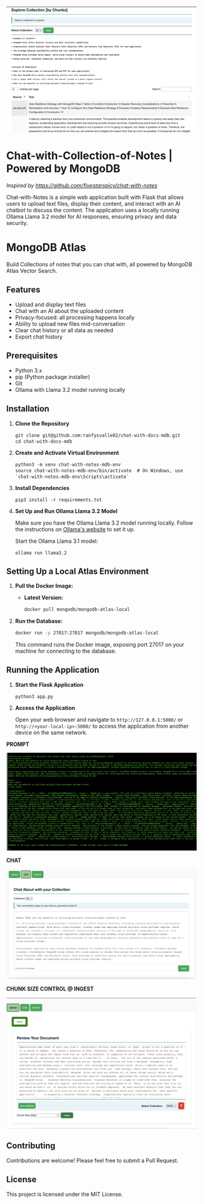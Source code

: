 ![](explore.png)

# Chat-with-Collection-of-Notes | Powered by MongoDB

_Inspired by https://github.com/fivestarspicy/chat-with-notes_


Chat-with-Notes is a simple web application built with Flask that allows users to upload text files, display their content, and interact with an AI chatbot to discuss the content. The application uses a locally running Ollama Llama 3.2 model for AI responses, ensuring privacy and data security. 

# MongoDB Atlas

Build Collections of notes that you can chat with, all powered by MongoDB Atlas Vector Search.

## Features

- Upload and display text files
- Chat with an AI about the uploaded content
- Privacy-focused: all processing happens locally
- Ability to upload new files mid-conversation
- Clear chat history or all data as needed
- Export chat history

## Prerequisites

- Python 3.x
- pip (Python package installer)
- Git
- Ollama with Llama 3.2 model running locally

## Installation

1. **Clone the Repository**

   ```
   git clone git@github.com:ranfysvalle02/chat-with-docs-mdb.git
   cd chat-with-docs-mdb
   ```

2. **Create and Activate Virtual Environment**

   ```
   python3 -m venv chat-with-notes-mdb-env
   source chat-with-notes-mdb-env/bin/activate  # On Windows, use `chat-with-notes-mdb-env\Scripts\activate`
   ```

3. **Install Dependencies**

   ```
   pip3 install -r requirements.txt
   ```

4. **Set Up and Run Ollama Llama 3.2 Model**

   Make sure you have the Ollama Llama 3.2 model running locally. Follow the instructions on [Ollama's website](https://ollama.ai/) to set it up.

   Start the Ollama Llama 3.1 model:

   ```
   ollama run llama3.2
   ```

## Setting Up a Local Atlas Environment

1. **Pull the Docker Image:**

   * **Latest Version:**
     ```bash
     docker pull mongodb/mongodb-atlas-local
     ```

2. **Run the Database:**

   ```bash
   docker run -p 27017:27017 mongodb/mongodb-atlas-local
   ```
   This command runs the Docker image, exposing port 27017 on your machine for connecting to the database.

## Running the Application

1. **Start the Flask Application**

   ```
   python3 app.py
   ```

2. **Access the Application**

   Open your web browser and navigate to `http://127.0.0.1:5000/` or `http://<your-local-ip>:5000/` to access the application from another device on the same network.

**PROMPT**

![](prompt.png)

**CHAT**

![](chat.png)

**CHUNK SIZE CONTROL @ INGEST**

![](chunk_ingest_size_control.png)


## Contributing

Contributions are welcome! Please feel free to submit a Pull Request.

## License

This project is licensed under the MIT License.

